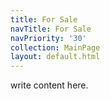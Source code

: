 ```yaml
---
title: For Sale
navTitle: For Sale
navPriority: '30'
collection: MainPage
layout: default.html
---
```

write content here.
